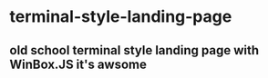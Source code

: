 <h1>terminal-style-landing-page</h1>

<h2>old school terminal style landing page with WinBox.JS it's awsome</h2>
